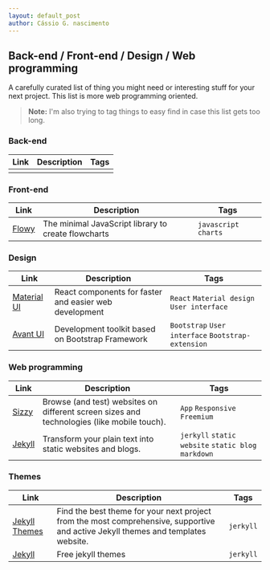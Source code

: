 ```yaml
---
layout: default_post
author: Cássio G. nascimento
---
```


## Back-end / Front-end / Design / Web programming

A carefully curated list of thing you might need or interesting stuff for your next project. This list is more web programming oriented.
> **Note:** I'm also trying to tag things to easy find in case this list gets too long.


### Back-end
| Link | Description | Tags |
| ---- | ----------- | ---- |
|      |             |      |

### Front-end
| Link                                        | Description                                         | Tags                  |
| ------------------------------------------- | --------------------------------------------------- | --------------------- |
| [Flowy](https://github.com/alyssaxuu/Flowy) | The minimal JavaScript library to create flowcharts | `javascript` `charts` |

### Design
| Link                                    | Description                                            | Tags                                               |
| --------------------------------------- | ------------------------------------------------------ | -------------------------------------------------- |
| [Material UI](https://material-ui.com/) | React components for faster and easier web development | `React` `Material design` `User interface`         |
| [Avant UI](https://www.avantui.com/)    | Development toolkit based on Bootstrap Framework       | `Bootstrap` `User interface` `Bootstrap-extension` |

### Web programming
| Link                           | Description                                                  | Tags                                                |
| ------------------------------ | ------------------------------------------------------------ | --------------------------------------------------- |
| [Sizzy](https://sizzy.co/)     | Browse (and test) websites on different screen sizes and technologies (like mobile touch). | `App` `Responsive` `Freemium`                       |
| [Jekyll](https://jekyllrb.com) | Transform your plain text into static websites and blogs.    | `jerkyll` `static website` `static blog` `markdown` |

### Themes

| Link                                     | Description                                                  | Tags      |
| ---------------------------------------- | ------------------------------------------------------------ | --------- |
| [Jekyll Themes](https://jekyllthemes.io) | Find the best theme for your next project from the most comprehensive, supportive and active Jekyll themes and templates website. | `jerkyll` |
| [Jekyll](http://jekyllthemes.org)        | Free jekyll themes                                           | `jerkyll` |
